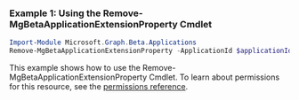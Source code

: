 ### Example 1: Using the Remove-MgBetaApplicationExtensionProperty Cmdlet
```powershell
Import-Module Microsoft.Graph.Beta.Applications
Remove-MgBetaApplicationExtensionProperty -ApplicationId $applicationId -ExtensionPropertyId $extensionPropertyId
```
This example shows how to use the Remove-MgBetaApplicationExtensionProperty Cmdlet.
To learn about permissions for this resource, see the [permissions reference](/graph/permissions-reference).
